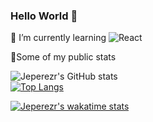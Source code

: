 ### Hello World 👋

<!--
**JEPEREZR/jeperezr** is a ✨ _special_ ✨ repository because its `README.md` (this file) appears on your GitHub profile.

Here are some ideas to get you started:

- 🔭 I’m currently working on ...
- 🌱 I’m currently learning ...
- 👯 I’m looking to collaborate on ...
- 🤔 I’m looking for help with ...
- 💬 Ask me about ...
- 📫 How to reach me: ...
- 😄 Pronouns: ...
- ⚡ Fun fact: ...
-->


🌱 I’m currently learning <img alt="React" src="https://img.shields.io/badge/Flutter-02569B?logo=flutter&logoColor=white&style=for-the-badge" />
<br />



💪Some of my public stats

![Jeperezr's GitHub stats](https://github-readme-stats.vercel.app/api?username=jeperezr&show_icons=true&theme=synthwave&count_private=true&show_owner=true)
<br/>
[![Top Langs](https://github-readme-stats.vercel.app/api/top-langs/?username=jeperezr&langs_count=8&theme=synthwave&count_private=true)]((https://github.com/anuraghazra/github-readme-stats))


[![Jeperezr's wakatime stats](https://github-readme-stats.vercel.app/api/wakatime?username=jeperezr)](https://github.com/anuraghazra/github-readme-stats)


